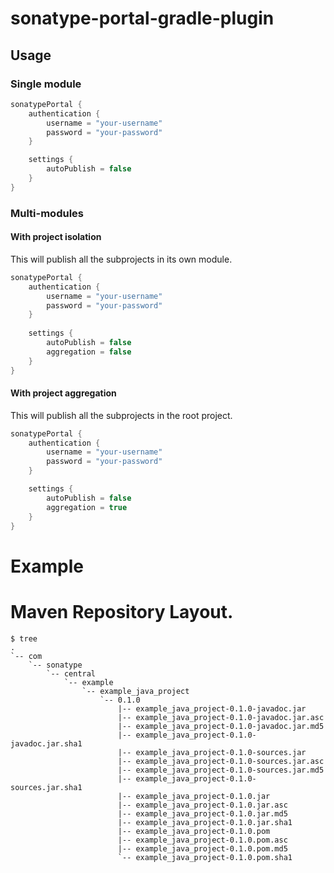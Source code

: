 # sonatype-portal-gradle-plugin
## Usage

### Single module

```kotlin
sonatypePortal {
    authentication {
        username = "your-username"
        password = "your-password"
    }

    settings {
        autoPublish = false
    }
}
```

### Multi-modules
#### With project isolation
This will publish all the subprojects in its own module.
```kotlin
sonatypePortal {
    authentication {
        username = "your-username"
        password = "your-password"
    }
    
    settings {
        autoPublish = false
        aggregation = false
    }
}
```

#### With project aggregation
This will publish all the subprojects in the root project.
```kotlin
sonatypePortal {
    authentication {
        username = "your-username"
        password = "your-password"
    }

    settings {
        autoPublish = false
        aggregation = true
    }
}
```

# Example


# Maven Repository Layout.
```shell
$ tree
.
`-- com
    `-- sonatype
        `-- central
            `-- example
                `-- example_java_project
                    `-- 0.1.0
                        |-- example_java_project-0.1.0-javadoc.jar
                        |-- example_java_project-0.1.0-javadoc.jar.asc
                        |-- example_java_project-0.1.0-javadoc.jar.md5
                        |-- example_java_project-0.1.0-javadoc.jar.sha1
                        |-- example_java_project-0.1.0-sources.jar
                        |-- example_java_project-0.1.0-sources.jar.asc
                        |-- example_java_project-0.1.0-sources.jar.md5
                        |-- example_java_project-0.1.0-sources.jar.sha1
                        |-- example_java_project-0.1.0.jar
                        |-- example_java_project-0.1.0.jar.asc
                        |-- example_java_project-0.1.0.jar.md5
                        |-- example_java_project-0.1.0.jar.sha1
                        |-- example_java_project-0.1.0.pom
                        |-- example_java_project-0.1.0.pom.asc
                        |-- example_java_project-0.1.0.pom.md5
                        `-- example_java_project-0.1.0.pom.sha1
```